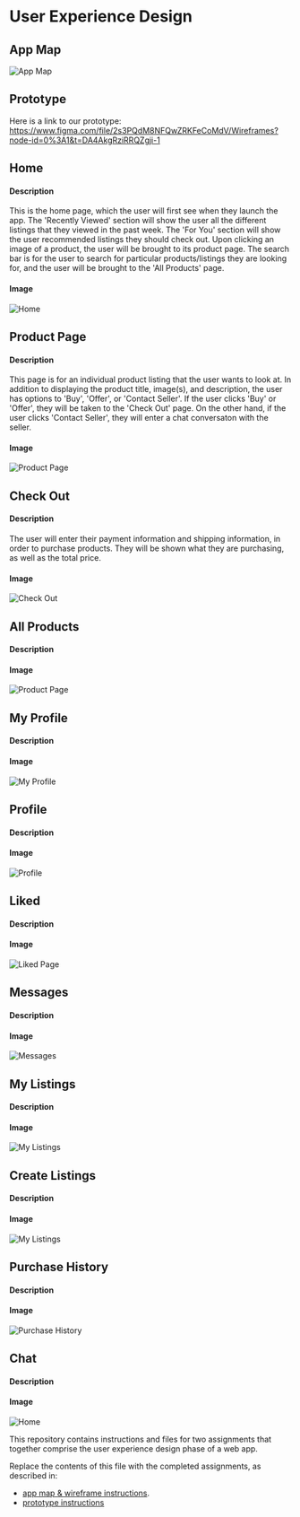 # User Experience Design

## App Map
![App Map](/ux-design/AppMap.png)

## Prototype
Here is a link to our prototype: https://www.figma.com/file/2s3PQdM8NFQwZRKFeCoMdV/Wireframes?node-id=0%3A1&t=DA4AkgRziRRQZgji-1
## Home
#### Description
This is the home page, which the user will first see when they launch the app. The 'Recently Viewed' section will show the user all the different listings that they viewed in the past week. The 'For You' section will show the user recommended listings they should check out. Upon clicking an image of a product, the user will be brought to its product page. The search bar is for the user to search for particular products/listings they are looking for, and the user will be brought to the 'All Products' page. 
#### Image
![Home](/ux-design/images/Home.png)

## Product Page
#### Description
This page is for an individual product listing that the user wants to look at. In addition to displaying the product title, image(s), and description, the user has options to 'Buy', 'Offer', or 'Contact Seller'. If the user clicks 'Buy' or 'Offer', they will be taken to the 'Check Out' page. On the other hand, if the user clicks 'Contact Seller', they will enter a chat conversaton with the seller. 

#### Image
![Product Page](/ux-design/images/Product%20Page.png)

## Check Out
#### Description
The user will enter their payment information and shipping information, in order to purchase products. They will be shown what they are purchasing, as well as the total price. 
#### Image
![Check Out](/ux-design/images/CheckOut.png)

## All Products
#### Description
#### Image
![Product Page](/ux-design/images/AllProducts.png)

## My Profile
#### Description
#### Image
![My Profile](/ux-design/images/MyProfile.png)

## Profile
#### Description
#### Image
![Profile](/ux-design/images/Profile.png)

## Liked
#### Description
#### Image
![Liked Page](/ux-design/images/Likes.png)

## Messages
#### Description
#### Image
![Messages](/ux-design/images/Messages.png)

## My Listings
#### Description
#### Image
![My Listings](/ux-design/images/MyListings.png)

## Create Listings
#### Description
#### Image
![My Listings](/ux-design/images/CreateListing.png)

## Purchase History
#### Description
#### Image
![Purchase History](/ux-design/images/PurchaseHistory.png)

## Chat
#### Description
#### Image
![Home](/ux-design/images/Chat.png)

This repository contains instructions and files for two assignments that together comprise the user experience design phase of a web app.

Replace the contents of this file with the completed assignments, as described in:

- [app map & wireframe instructions](instructions-0a-app-map-wireframes.md).
- [prototype instructions](instructions-0b-prototyping.md)
